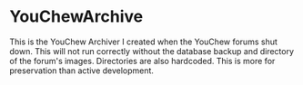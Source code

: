 # YouChewArchive

This is the YouChew Archiver I created when the YouChew forums shut down.  This will not run correctly without the database backup and directory of the forum's images.  Directories are also hardcoded.  This is more for preservation than active development.
